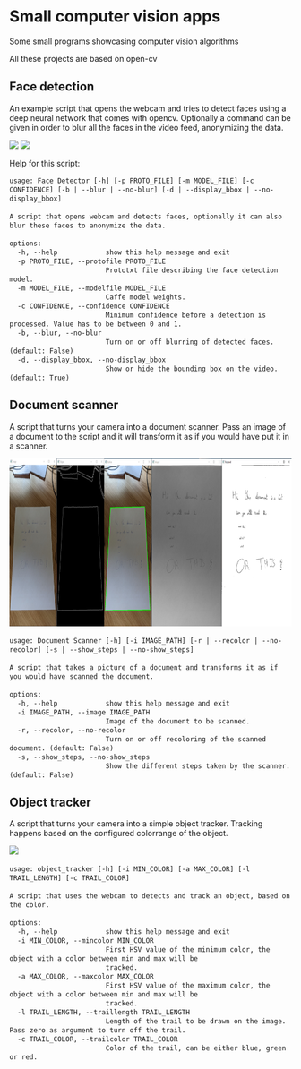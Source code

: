 # Small computer vision apps
Some small programs showcasing computer vision algorithms

All these projects are based on open-cv

## Face detection
An example script that opens the webcam and tries to detect faces using a deep neural network that comes with opencv.
Optionally a command can be given in order to blur all the faces in the video feed, anonymizing the data.

<img src="https://github.com/VerleysenNiels/small_computer_vision_apps/blob/master/face_detector/examples/face_detect.gif?raw=true" height="200"> <img src="https://github.com/VerleysenNiels/small_computer_vision_apps/blob/master/face_detector/examples/face_blur.gif?raw=true" height="200">

Help for this script:
```
usage: Face Detector [-h] [-p PROTO_FILE] [-m MODEL_FILE] [-c CONFIDENCE] [-b | --blur | --no-blur] [-d | --display_bbox | --no-display_bbox]

A script that opens webcam and detects faces, optionally it can also blur these faces to anonymize the data.

options:
  -h, --help            show this help message and exit
  -p PROTO_FILE, --protofile PROTO_FILE
                        Prototxt file describing the face detection model.
  -m MODEL_FILE, --modelfile MODEL_FILE
                        Caffe model weights.
  -c CONFIDENCE, --confidence CONFIDENCE
                        Minimum confidence before a detection is processed. Value has to be between 0 and 1.
  -b, --blur, --no-blur
                        Turn on or off blurring of detected faces. (default: False)
  -d, --display_bbox, --no-display_bbox
                        Show or hide the bounding box on the video. (default: True)
```

## Document scanner
A script that turns your camera into a document scanner. Pass an image of a document to the script and it will transform it as if you would have put it in a scanner.

<img src="https://github.com/VerleysenNiels/small_computer_vision_apps/blob/master/document_scanner/images/result.PNG?raw=true" height="300">

```
usage: Document Scanner [-h] [-i IMAGE_PATH] [-r | --recolor | --no-recolor] [-s | --show_steps | --no-show_steps]

A script that takes a picture of a document and transforms it as if you would have scanned the document.

options:
  -h, --help            show this help message and exit
  -i IMAGE_PATH, --image IMAGE_PATH
                        Image of the document to be scanned.
  -r, --recolor, --no-recolor
                        Turn on or off recoloring of the scanned document. (default: False)
  -s, --show_steps, --no-show_steps
                        Show the different steps taken by the scanner. (default: False)
```

## Object tracker
A script that turns your camera into a simple object tracker. Tracking happens based on the configured colorrange of the object.

<img src="https://github.com/VerleysenNiels/small_computer_vision_apps/blob/master/object_tracker/tracking.gif?raw=true" height="300">

```
usage: object_tracker [-h] [-i MIN_COLOR] [-a MAX_COLOR] [-l TRAIL_LENGTH] [-c TRAIL_COLOR]

A script that uses the webcam to detects and track an object, based on the color.

options:
  -h, --help            show this help message and exit
  -i MIN_COLOR, --mincolor MIN_COLOR
                        First HSV value of the minimum color, the object with a color between min and max will be
                        tracked.
  -a MAX_COLOR, --maxcolor MAX_COLOR
                        First HSV value of the maximum color, the object with a color between min and max will be
                        tracked.
  -l TRAIL_LENGTH, --traillength TRAIL_LENGTH
                        Length of the trail to be drawn on the image. Pass zero as argument to turn off the trail.
  -c TRAIL_COLOR, --trailcolor TRAIL_COLOR
                        Color of the trail, can be either blue, green or red.
```
